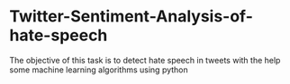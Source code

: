 # Twitter-Sentiment-Analysis-of-hate-speech
The objective of this task is to detect hate speech in tweets with the help some machine learning algorithms using python
